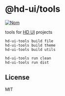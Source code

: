 # @hd-ui/tools

[![Npm](https://img.shields.io/npm/v/@hd-ui/tools)](https://www.npmjs.com/package/@hd-ui/tools)

tools for [HD UI](https://hd-ui.com) projects

```npm
hd-ui-tools build file
hd-ui-tools build theme
hd-ui-tools build utils

hd-ui-tools run clean
hd-ui-tools run dist
```

## License

MIT
